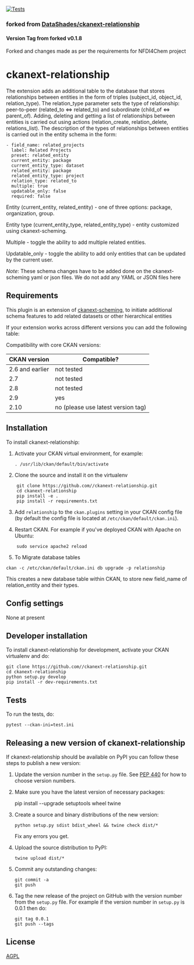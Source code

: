 [![Tests](https://github.com//ckanext-relationship/workflows/Tests/badge.svg?branch=main)](https://github.com//ckanext-relationship/actions)

### forked from [DataShades/ckanext-relationship](https://github.com/DataShades/ckanext-relationship)
#### Version Tag from forked v0.1.8

Forked and changes made as per the requirements for NFDI4Chem project 

# ckanext-relationship

The extension adds an additional table to the database that stores relationships between entities in the form of triples (subject_id, object_id, relation_type). The relation_type parameter sets the type of relationship: peer-to-peer (related_to <=> related_to) and subordinate (child_of <=> parent_of). Adding, deleting and getting a list of relationships between entities is carried out using actions (relation_create, relation_delete, relations_list). The description of the types of relationships between entities is carried out in the entity schema in the form:
```
- field_name: related_projects
  label: Related Projects
  preset: related_entity
  current_entity: package
  current_entity_type: dataset
  related_entity: package
  related_entity_type: project
  relation_type: related_to
  multiple: true
  updatable_only: false
  required: false
```
Entity (current_entity, related_entity) - one of three options: package, organization, group.

Entity type (current_entity_type, related_entity_type) - entity customized using ckanext-scheming.

Multiple - toggle the ability to add multiple related entities.

Updatable_only - toggle the ability to add only entities that can be updated by the current user.

*Note*: These schema changes have to be added done on the ckanext-scheming yaml or json files. We do not add any YAML or JSON files here 
## Requirements

This plugin is an extension of [ckanext-scheming](https://github.com/ckan/ckanext-scheming), to initiate additional schema features to add related datasets or other hierarchical entities  

If your extension works across different versions you can add the following table:

Compatibility with core CKAN versions:

| CKAN version    | Compatible?   |
| --------------- | ------------- |
| 2.6 and earlier | not tested    |
| 2.7             | not tested    |
| 2.8             | not tested    |
| 2.9             | yes    |
|2.10  | no (please use latest version tag) |     


## Installation

To install ckanext-relationship:

1. Activate your CKAN virtual environment, for example:

    ``` . /usr/lib/ckan/default/bin/activate ```

2. Clone the source and install it on the virtualenv
```
    git clone https://github.com//ckanext-relationship.git
    cd ckanext-relationship
    pip install -e .
    pip install -r requirements.txt
```

3. Add `relationship` to the `ckan.plugins` setting in your CKAN
   config file (by default the config file is located at
   `/etc/ckan/default/ckan.ini`).

4. Restart CKAN. For example if you've deployed CKAN with Apache on Ubuntu:

```     sudo service apache2 reload ``` 


5. To Migrate database tables
```
ckan -c /etc/ckan/default/ckan.ini db upgrade -p relationship
```
This creates a new database table within CKAN, to store new field_name of relation_entity and their types. 


## Config settings

None at present

## Developer installation

To install ckanext-relationship for development, activate your CKAN virtualenv and
do:

    git clone https://github.com//ckanext-relationship.git
    cd ckanext-relationship
    python setup.py develop
    pip install -r dev-requirements.txt


## Tests

To run the tests, do:

    pytest --ckan-ini=test.ini


## Releasing a new version of ckanext-relationship

If ckanext-relationship should be available on PyPI you can follow these steps to publish a new version:

1. Update the version number in the `setup.py` file. See [PEP 440](http://legacy.python.org/dev/peps/pep-0440/#public-version-identifiers) for how to choose version numbers.

2. Make sure you have the latest version of necessary packages:

    pip install --upgrade setuptools wheel twine

3. Create a source and binary distributions of the new version:

       python setup.py sdist bdist_wheel && twine check dist/*

   Fix any errors you get.

4. Upload the source distribution to PyPI:

       twine upload dist/*

5. Commit any outstanding changes:

       git commit -a
       git push

6. Tag the new release of the project on GitHub with the version number from
   the `setup.py` file. For example if the version number in `setup.py` is
   0.0.1 then do:

       git tag 0.0.1
       git push --tags

## License

[AGPL](https://www.gnu.org/licenses/agpl-3.0.en.html)
